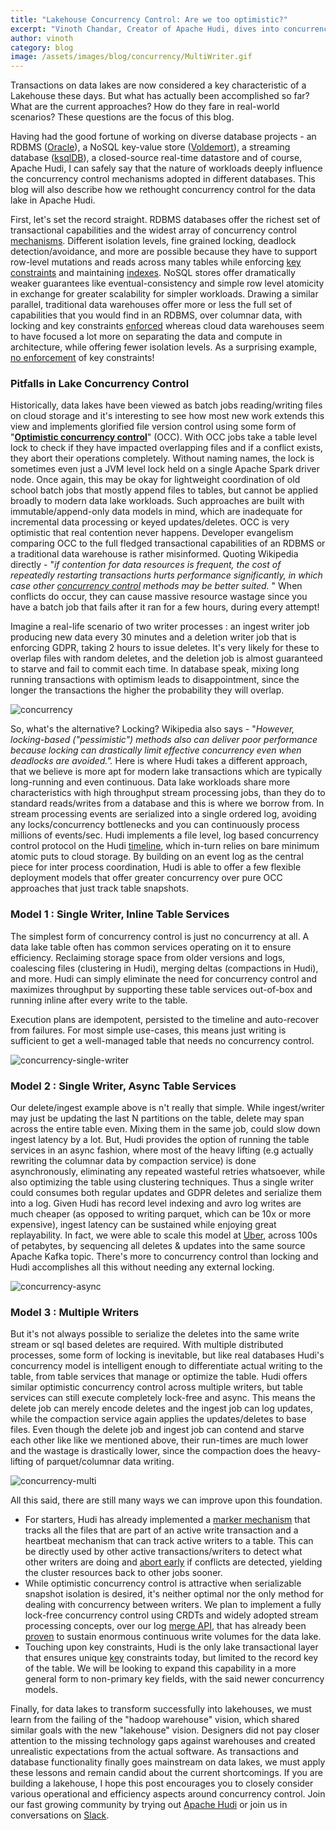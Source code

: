 ```yaml
---
title: "Lakehouse Concurrency Control: Are we too optimistic?"
excerpt: "Vinoth Chandar, Creator of Apache Hudi, dives into concurrency control mechanisms"
author: vinoth
category: blog
image: /assets/images/blog/concurrency/MultiWriter.gif
---
```


Transactions on data lakes are now considered a key characteristic of a Lakehouse these days. But what has actually been accomplished so far? What are the current approaches? How do they fare in real-world scenarios? These questions are the focus of this blog. 

<!--truncate-->

Having had the good fortune of working on diverse database projects - an RDBMS ([Oracle](https://www.oracle.com/database/)), a NoSQL key-value store ([Voldemort](https://www.slideshare.net/vinothchandar/voldemort-prototype-to-production-nectar-edits)), a streaming database ([ksqlDB](https://www.confluent.io/blog/ksqldb-pull-queries-high-availability/)), a closed-source real-time datastore and of course, Apache Hudi, I can safely say that the nature of workloads deeply influence the concurrency control mechanisms adopted in different databases. This blog will also describe how we rethought concurrency control for the data lake in Apache Hudi.

First, let's set the record straight. RDBMS databases offer the richest set of transactional capabilities and the widest array of concurrency control [mechanisms](https://dev.mysql.com/doc/refman/5.7/en/innodb-locking-transaction-model.html). Different isolation levels, fine grained locking, deadlock detection/avoidance, and more are possible because they have to support row-level mutations and reads across many tables while enforcing [key constraints](https://dev.mysql.com/doc/refman/8.0/en/create-table-foreign-keys.html) and maintaining [indexes](https://dev.mysql.com/doc/refman/8.0/en/create-table-secondary-indexes.html). NoSQL stores offer dramatically weaker guarantees like eventual-consistency and simple row level atomicity in exchange for greater scalability for simpler workloads. Drawing a similar parallel, traditional data warehouses offer more or less the full set of capabilities that you would find in an RDBMS, over columnar data, with locking and key constraints [enforced](https://docs.teradata.com/r/a8IdS6iVHR77Z9RrIkmMGg/wFPZS4jwZgSG21GnOIpEsw) whereas cloud data warehouses seem to have focused a lot more on separating the data and compute in architecture, while offering fewer isolation levels. As a surprising example, [no enforcement](https://docs.snowflake.com/en/sql-reference/constraints-overview.html#supported-constraint-types) of key constraints!

### Pitfalls in Lake Concurrency Control

Historically, data lakes have been viewed as batch jobs reading/writing files on cloud storage and it's interesting to see how most new work extends this view and implements glorified file version control using some form of "[**Optimistic concurrency control**](https://en.wikipedia.org/wiki/Optimistic_concurrency_control)" (OCC). With OCC jobs take a table level lock to check if they have impacted overlapping files and if a conflict exists, they abort their operations completely. Without naming names, the lock is sometimes even just a JVM level lock held on a single Apache Spark driver node. Once again, this may be okay for lightweight coordination of old school batch jobs that mostly append files to tables, but cannot be applied broadly to modern data lake workloads. Such approaches are built with immutable/append-only data models in mind, which are inadequate for incremental data processing or keyed updates/deletes. OCC is very optimistic that real contention never happens. Developer evangelism comparing OCC to the full fledged transactional capabilities of an RDBMS or a traditional data warehouse is rather misinformed. Quoting Wikipedia directly - "_if contention for data resources is frequent, the cost of repeatedly restarting transactions hurts performance significantly, in which case other_ [_concurrency control_](https://en.wikipedia.org/wiki/Concurrency_control) _methods may be better suited._ " When conflicts do occur, they can cause massive resource wastage since you have a batch job that fails after it ran for a few hours, during every attempt!

Imagine a real-life scenario of two writer processes : an ingest writer job producing new data every 30 minutes and a deletion writer job that is enforcing GDPR, taking 2 hours to issue deletes. It's very likely for these to overlap files with random deletes, and the deletion job is almost guaranteed to starve and fail to commit each time. In database speak, mixing long running transactions with optimism leads to disappointment, since the longer the transactions the higher the probability they will overlap.

![concurrency](/assets/images/blog/concurrency/ConcurrencyControlConflicts.png)

So, what's the alternative? Locking? Wikipedia also says - "_However, locking-based ("pessimistic") methods also can deliver poor performance because locking can drastically limit effective concurrency even when deadlocks are avoided."._ Here is where Hudi takes a different approach, that we believe is more apt for modern lake transactions which are typically long-running and even continuous. Data lake workloads share more characteristics with high throughput stream processing jobs, than they do to standard reads/writes from a database and this is where we borrow from. In stream processing events are serialized into a single ordered log, avoiding any locks/concurrency bottlenecks and you can continuously process millions of events/sec. Hudi implements a file level, log based concurrency control protocol on the Hudi [timeline](https://hudi.apache.org/docs/timeline), which in-turn relies on bare minimum atomic puts to cloud storage. By building on an event log as the central piece for inter process coordination, Hudi is able to offer a few flexible deployment models that offer greater concurrency over pure OCC approaches that just track table snapshots.

### Model 1 : Single Writer, Inline Table Services

The simplest form of concurrency control is just no concurrency at all. A data lake table often has common services operating on it to ensure efficiency. Reclaiming storage space from older versions and logs, coalescing files (clustering in Hudi), merging deltas (compactions in Hudi), and more. Hudi can simply eliminate the need for concurrency control and maximizes throughput by supporting these table services out-of-box and running inline after every write to the table.

Execution plans are idempotent, persisted to the timeline and auto-recover from failures. For most simple use-cases, this means just writing is sufficient to get a well-managed table that needs no concurrency control.

![concurrency-single-writer](/assets/images/blog/concurrency/SingleWriterInline.gif)

### Model 2 : Single Writer, Async Table Services

Our delete/ingest example above is n't really that simple. While ingest/writer may just be updating the last N partitions on the table, delete may span across the entire table even. Mixing them in the same job, could slow down ingest latency by a lot. But, Hudi provides the option of running the table services in an async fashion, where most of the heavy lifting (e.g actually rewriting the columnar data by compaction service) is done asynchronously, eliminating any repeated wasteful retries whatsoever, while also optimizing the table using clustering techniques. Thus a single writer could consumes both regular updates and GDPR deletes and serialize them into a log. Given Hudi has record level indexing and avro log writes are much cheaper (as opposed to writing parquet, which can be 10x or more expensive), ingest latency can be sustained while enjoying great replayability. In fact, we were able to scale this model at [Uber](https://eng.uber.com/uber-big-data-platform/), across 100s of petabytes, by sequencing all deletes & updates into the same source Apache Kafka topic. There's more to concurrency control than locking and Hudi accomplishes all this without needing any external locking.

![concurrency-async](/assets/images/blog/concurrency/SingleWriterAsync.gif)

### Model 3 : Multiple Writers

But it's not always possible to serialize the deletes into the same write stream or sql based deletes are required. With multiple distributed processes, some form of locking is inevitable, but like real databases Hudi's concurrency model is intelligent enough to differentiate actual writing to the table, from table services that manage or optimize the table. Hudi offers similar optimistic concurrency control across multiple writers, but table services can still execute completely lock-free and async. This means the delete job can merely encode deletes and the ingest job can log updates, while the compaction service again applies the updates/deletes to base files. Even though the delete job and ingest job can contend and starve each other like like we mentioned above, their run-times are much lower and the wastage is drastically lower, since the compaction does the heavy-lifting of parquet/columnar data writing.

![concurrency-multi](/assets/images/blog/concurrency/MultiWriter.gif)

All this said, there are still many ways we can improve upon this foundation.

*   For starters, Hudi has already implemented a [marker mechanism](https://hudi.apache.org/blog/2021/08/18/improving-marker-mechanism/) that tracks all the files that are part of an active write transaction and a heartbeat mechanism that can track active writers to a table. This can be directly used by other active transactions/writers to detect what other writers are doing and [abort early](https://issues.apache.org/jira/browse/HUDI-1575) if conflicts are detected, yielding the cluster resources back to other jobs sooner.
*   While optimistic concurrency control is attractive when serializable snapshot isolation is desired, it's neither optimal nor the only method for dealing with concurrency between writers. We plan to implement a fully lock-free concurrency control using CRDTs and widely adopted stream processing concepts, over our log [merge API](https://github.com/apache/hudi/blob/bc8bf043d5512f7afbb9d94882c4e43ee61d6f06/hudi-common/src/main/java/org/apache/hudi/common/model/HoodieRecordPayload.java#L38), that has already been [proven](https://hudi.apache.org/blog/2021/09/01/building-eb-level-data-lake-using-hudi-at-bytedance/#functionality-support) to sustain enormous continuous write volumes for the data lake.
*   Touching upon key constraints, Hudi is the only lake transactional layer that ensures unique [key](https://hudi.apache.org/docs/key_generation) constraints today, but limited to the record key of the table. We will be looking to expand this capability in a more general form to non-primary key fields, with the said newer concurrency models.

Finally, for data lakes to transform successfully into lakehouses, we must learn from the failing of the "hadoop warehouse" vision, which shared similar goals with the new "lakehouse" vision. Designers did not pay closer attention to the missing technology gaps against warehouses and created unrealistic expectations from the actual software. As transactions and database functionality finally goes mainstream on data lakes, we must apply these lessons and remain candid about the current shortcomings. If you are building a lakehouse, I hope this post encourages you to closely consider various operational and efficiency aspects around concurrency control. Join our fast growing community by trying out [Apache Hudi](https://hudi.apache.org/docs/overview) or join us in conversations on [Slack](https://join.slack.com/t/apache-hudi/shared_invite/zt-1e94d3xro-JvlNO1kSeIHJBTVfLPlI5w).